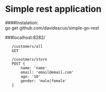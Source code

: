 # Simple rest application

####Instalation:  
go get github.com/davidescus/simple-go-rest

###localhost:8282/
```
   /customers/all
   GET
       
   /cusotmers/store     
   POST {  
       name: 'name'  
       email: 'email@email.com'   
       age: '10'  
       gender: 'male|female'  
   }    
```

